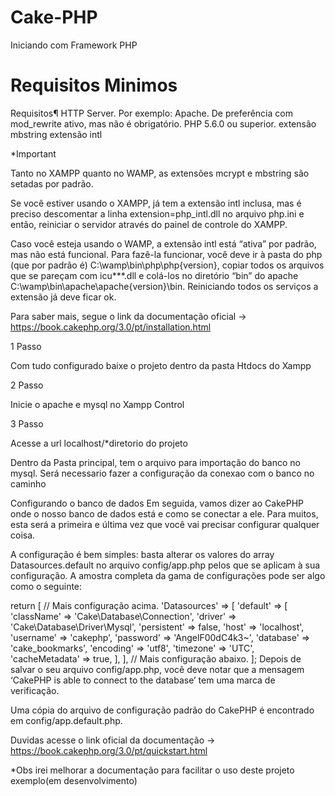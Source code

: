 # Cake-PHP
Iniciando com Framework PHP


# Requisitos Minimos 


Requisitos¶
HTTP Server. Por exemplo: Apache. De preferência com mod_rewrite ativo, mas não é obrigatório.
PHP 5.6.0 ou superior.
extensão mbstring
extensão intl


*Important

Tanto no XAMPP quanto no WAMP, as extensões mcrypt e mbstring são setadas por padrão.

Se você estiver usando o XAMPP, já tem a extensão intl inclusa, mas é preciso descomentar a linha extension=php_intl.dll no arquivo php.ini e então, reiniciar o servidor através do painel de controle do XAMPP.

Caso você esteja usando o WAMP, a extensão intl está “ativa” por padrão, mas não está funcional. Para fazê-la funcionar, você deve ir à pasta do php (que por padrão é) C:\wamp\bin\php\php{version}, copiar todos os arquivos que se pareçam com icu***.dll e colá-los no diretório “bin” do apache C:\wamp\bin\apache\apache{version}\bin. Reiniciando todos os serviços a extensão já deve ficar ok.


Para saber mais, segue o link da documentação oficial  -> https://book.cakephp.org/3.0/pt/installation.html



1 Passo


Com tudo configurado baixe o projeto dentro da pasta Htdocs do Xampp


2 Passo

Inicie o apache e mysql no Xampp Control

3  Passo 

Acesse a url localhost/*diretorio do projeto



Dentro da Pasta principal, tem o arquivo para importação do banco no mysql. Será necessario fazer a configuração da conexao com o banco no caminho

Configurando o banco de dados
Em seguida, vamos dizer ao CakePHP onde o nosso banco de dados está e como se conectar a ele. Para muitos, esta será a primeira e última vez que você vai precisar configurar qualquer coisa.

A configuração é bem simples: basta alterar os valores do array Datasources.default no arquivo config/app.php pelos que se aplicam à sua configuração. A amostra completa da gama de configurações pode ser algo como o seguinte:

return [
    // Mais configuração acima.
    'Datasources' => [
        'default' => [
            'className' => 'Cake\Database\Connection',
            'driver' => 'Cake\Database\Driver\Mysql',
            'persistent' => false,
            'host' => 'localhost',
            'username' => 'cakephp',
            'password' => 'AngelF00dC4k3~',
            'database' => 'cake_bookmarks',
            'encoding' => 'utf8',
            'timezone' => 'UTC',
            'cacheMetadata' => true,
        ],
    ],
    // Mais configuração abaixo.
];
Depois de salvar o seu arquivo config/app.php, você deve notar que a mensagem ‘CakePHP is able to connect to the database’ tem uma marca de verificação.

Uma cópia do arquivo de configuração padrão do CakePHP é encontrado em config/app.default.php.



Duvidas acesse o link oficial da documentação -> https://book.cakephp.org/3.0/pt/quickstart.html




*Obs   irei melhorar a documentação para facilitar  o uso deste projeto exemplo(em desenvolvimento)

